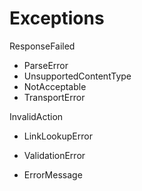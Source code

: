 # Exceptions

ResponseFailed

* ParseError
* UnsupportedContentType
* NotAcceptable
* TransportError

InvalidAction

* LinkLookupError
* ValidationError


* ErrorMessage
